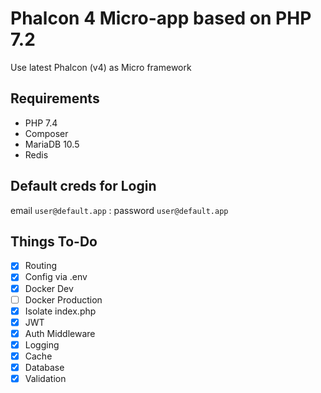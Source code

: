 # Phalcon 4 Micro-app based on PHP 7.2

Use latest Phalcon (v4) as Micro framework

## Requirements
- PHP 7.4
- Composer
- MariaDB 10.5
- Redis

## Default creds for Login
email `user@default.app` : password `user@default.app`

## Things To-Do
- [x] Routing
- [x] Config via .env
- [x] Docker Dev
- [ ] Docker Production
- [x] Isolate index.php
- [x] JWT
- [x] Auth Middleware
- [x] Logging
- [x] Cache
- [x] Database
- [x] Validation
